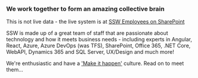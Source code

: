 ### ​​​​​​​​​​​​​​​​​​​​​​​​​​​​​​​​​We work together to form an amazing collective brain​​

This is not live data - the live system is at [SSW Employees on SharePoint](https://sharepoint.ssw.com.au/AboutUs/Employees/Pages/Employees.aspx)

SSW is made up of a great team of staff that are passionate about technology and how it meets business needs - including experts in Angular, React, Azure, Azure DevOps (was TFS), SharePoint, Office 365, .NET Core, WebAPI, Dynamics 365 and SQL Server,​ UX/Design and much more!

We're enthusiastic and have a ['Make it happen'](https://www.ssw.com.au/ssw/Company/Culture/) culture. ​​Read on to meet them...​
